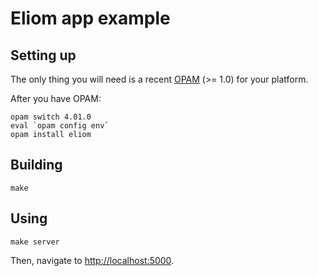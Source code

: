 Eliom app example
=================

Setting up
----------

The only thing you will need is a recent [OPAM](http://opam.ocaml.org/doc/Quick_Install.html) (>= 1.0) for your platform.

After you have OPAM:

    opam switch 4.01.0
    eval `opam config env`
    opam install eliom

Building
--------

    make

Using
-----

    make server

Then, navigate to [http://localhost:5000](http://localhost:5000).

